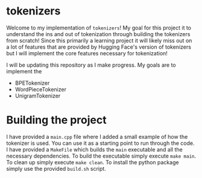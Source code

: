 # tokenizers
Welcome to my implementation of `tokenizers`! My goal for this project it to understand the ins and out of tokenization through building the tokenizers from scratch! Since this primarily a learning project it will likely miss out on a lot of features that are provided by Hugging Face's version of tokenizers but I will implement the core features necessary for tokenization!

I will be updating this repository as I make progress. My goals are to implement the 
- BPETokenizer
- WordPieceTokenizer
- UnigramTokenizer

# Building the project
I have provided a `main.cpp` file where I added a small example of how the tokenizer is used. You can use it as a starting point to run through the code. I have provided a `MakeFile` which builds the `main` executable and all the necessary dependencies. To build the executable simply execute
```make main```. To clean up simply execute ```make clean```.
To install the python package simply use the provided `build.sh` script.
